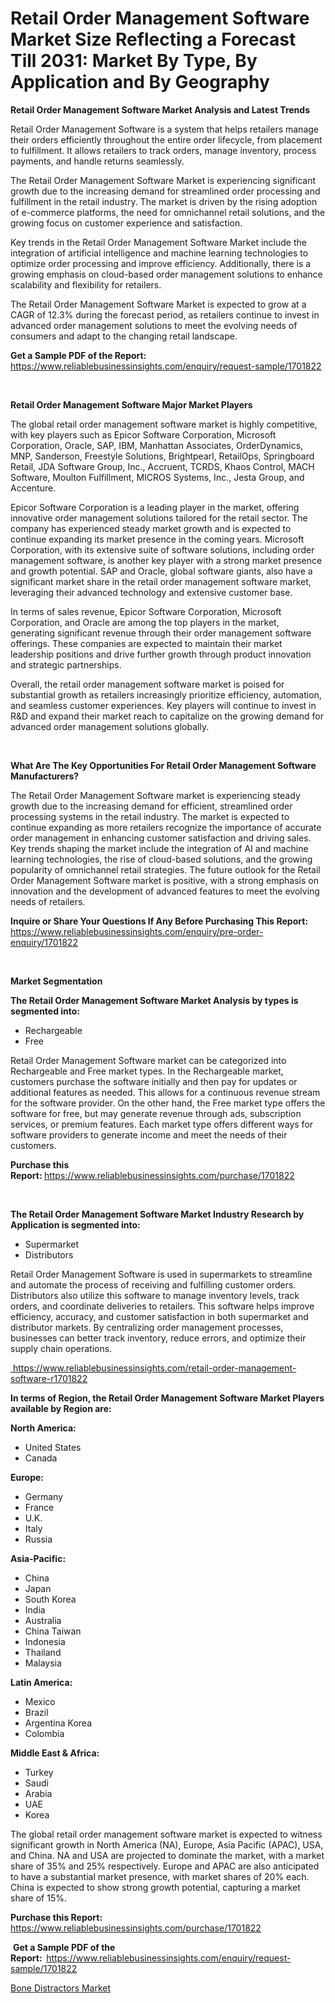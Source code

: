 <p><h1>Retail Order Management Software Market Size Reflecting a Forecast Till 2031: Market By Type, By Application and By Geography</h1></p><p><strong>Retail Order Management Software Market Analysis and Latest Trends</strong></p>
<p><p>Retail Order Management Software is a system that helps retailers manage their orders efficiently throughout the entire order lifecycle, from placement to fulfillment. It allows retailers to track orders, manage inventory, process payments, and handle returns seamlessly.</p><p>The Retail Order Management Software Market is experiencing significant growth due to the increasing demand for streamlined order processing and fulfillment in the retail industry. The market is driven by the rising adoption of e-commerce platforms, the need for omnichannel retail solutions, and the growing focus on customer experience and satisfaction.</p><p>Key trends in the Retail Order Management Software Market include the integration of artificial intelligence and machine learning technologies to optimize order processing and improve efficiency. Additionally, there is a growing emphasis on cloud-based order management solutions to enhance scalability and flexibility for retailers.</p><p>The Retail Order Management Software Market is expected to grow at a CAGR of 12.3% during the forecast period, as retailers continue to invest in advanced order management solutions to meet the evolving needs of consumers and adapt to the changing retail landscape.</p></p>
<p><strong>Get a Sample PDF of the Report:&nbsp;</strong> <a href="https://www.reliablebusinessinsights.com/enquiry/request-sample/1701822">https://www.reliablebusinessinsights.com/enquiry/request-sample/1701822</a></p>
<p>&nbsp;</p>
<p><strong>Retail Order Management Software Major Market Players</strong></p>
<p><p>The global retail order management software market is highly competitive, with key players such as Epicor Software Corporation, Microsoft Corporation, Oracle, SAP, IBM, Manhattan Associates, OrderDynamics, MNP, Sanderson, Freestyle Solutions, Brightpearl, RetailOps, Springboard Retail, JDA Software Group, Inc., Accruent, TCRDS, Khaos Control, MACH Software, Moulton Fulfillment, MICROS Systems, Inc., Jesta Group, and Accenture.</p><p>Epicor Software Corporation is a leading player in the market, offering innovative order management solutions tailored for the retail sector. The company has experienced steady market growth and is expected to continue expanding its market presence in the coming years. Microsoft Corporation, with its extensive suite of software solutions, including order management software, is another key player with a strong market presence and growth potential. SAP and Oracle, global software giants, also have a significant market share in the retail order management software market, leveraging their advanced technology and extensive customer base.</p><p>In terms of sales revenue, Epicor Software Corporation, Microsoft Corporation, and Oracle are among the top players in the market, generating significant revenue through their order management software offerings. These companies are expected to maintain their market leadership positions and drive further growth through product innovation and strategic partnerships.</p><p>Overall, the retail order management software market is poised for substantial growth as retailers increasingly prioritize efficiency, automation, and seamless customer experiences. Key players will continue to invest in R&D and expand their market reach to capitalize on the growing demand for advanced order management solutions globally.</p></p>
<p>&nbsp;</p>
<p><strong>What Are The Key Opportunities For Retail Order Management Software Manufacturers?</strong></p>
<p><p>The Retail Order Management Software market is experiencing steady growth due to the increasing demand for efficient, streamlined order processing systems in the retail industry. The market is expected to continue expanding as more retailers recognize the importance of accurate order management in enhancing customer satisfaction and driving sales. Key trends shaping the market include the integration of AI and machine learning technologies, the rise of cloud-based solutions, and the growing popularity of omnichannel retail strategies. The future outlook for the Retail Order Management Software market is positive, with a strong emphasis on innovation and the development of advanced features to meet the evolving needs of retailers.</p></p>
<p><strong>Inquire or Share Your Questions If Any Before Purchasing This Report:</strong> <a href="https://www.reliablebusinessinsights.com/enquiry/pre-order-enquiry/1701822">https://www.reliablebusinessinsights.com/enquiry/pre-order-enquiry/1701822</a></p>
<p>&nbsp;</p>
<p><strong>Market Segmentation</strong></p>
<p><strong>The Retail Order Management Software Market Analysis by types is segmented into:</strong></p>
<p><ul><li>Rechargeable</li><li>Free</li></ul></p>
<p><p>Retail Order Management Software market can be categorized into Rechargeable and Free market types. In the Rechargeable market, customers purchase the software initially and then pay for updates or additional features as needed. This allows for a continuous revenue stream for the software provider. On the other hand, the Free market type offers the software for free, but may generate revenue through ads, subscription services, or premium features. Each market type offers different ways for software providers to generate income and meet the needs of their customers.</p></p>
<p><strong>Purchase this Report:&nbsp;</strong><a href="https://www.reliablebusinessinsights.com/purchase/1701822">https://www.reliablebusinessinsights.com/purchase/1701822</a></p>
<p>&nbsp;</p>
<p><strong>The Retail Order Management Software Market Industry Research by Application is segmented into:</strong></p>
<p><ul><li>Supermarket</li><li>Distributors</li></ul></p>
<p><p>Retail Order Management Software is used in supermarkets to streamline and automate the process of receiving and fulfilling customer orders. Distributors also utilize this software to manage inventory levels, track orders, and coordinate deliveries to retailers. This software helps improve efficiency, accuracy, and customer satisfaction in both supermarket and distributor markets. By centralizing order management processes, businesses can better track inventory, reduce errors, and optimize their supply chain operations.</p></p>
<p><a href="https://www.reliablebusinessinsights.com/retail-order-management-software-r1701822">&nbsp;https://www.reliablebusinessinsights.com/retail-order-management-software-r1701822</a></p>
<p><strong>In terms of Region, the Retail Order Management Software Market Players available by Region are:</strong></p>
<p>
    <p> <strong> North America: </strong>
        <ul>
            <li>United States</li>
            <li>Canada</li>
        </ul>
        </p> 
    <p> <strong> Europe: </strong>
        <ul>
            <li>Germany</li>
            <li>France</li>
            <li>U.K.</li>
            <li>Italy</li>
            <li>Russia</li>
        </ul>
        </p> 
    <p> <strong> Asia-Pacific: </strong>
        <ul>
            <li>China</li>
            <li>Japan</li>
            <li>South Korea</li>
            <li>India</li>
            <li>Australia</li>
            <li>China Taiwan</li>
            <li>Indonesia</li>
            <li>Thailand</li>
            <li>Malaysia</li>
        </ul>
        </p> 
    <p> <strong> Latin America: </strong>
        <ul>
            <li>Mexico</li>
            <li>Brazil</li>
            <li>Argentina Korea</li>
            <li>Colombia</li>
        </ul>
        </p> 
    <p> <strong> Middle East & Africa: </strong>
        <ul>
            <li>Turkey</li>
            <li>Saudi</li>
            <li>Arabia</li>
            <li>UAE</li>
            <li>Korea</li>
        </ul>
    </p>
    </p>
<p><p>The global retail order management software market is expected to witness significant growth in North America (NA), Europe, Asia Pacific (APAC), USA, and China. NA and USA are projected to dominate the market, with a market share of 35% and 25% respectively. Europe and APAC are also anticipated to have a substantial market presence, with market shares of 20% each. China is expected to show strong growth potential, capturing a market share of 15%.</p></p>
<p><strong>Purchase this Report: </strong><a href="https://www.reliablebusinessinsights.com/purchase/1701822">https://www.reliablebusinessinsights.com/purchase/1701822</a></p>
<p>&nbsp;<strong>Get a Sample PDF of the Report:&nbsp;&nbsp;</strong><a href="https://www.reliablebusinessinsights.com/enquiry/request-sample/1701822">https://www.reliablebusinessinsights.com/enquiry/request-sample/1701822</a></p>
<p><strong></strong></p>
<p><p><a href="https://view.publitas.com/reportprime-1/insights-into-bone-distractors-market-share-and-competitive-landscape-for-period-from-2024-to-2031/">Bone Distractors Market</a></p></p>